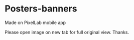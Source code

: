 # Posters-banners
Made on PixelLab mobile app

Please open image on new tab for full original view. Thanks.
